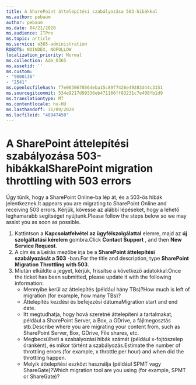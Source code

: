 ```yaml
---
title: A SharePoint áttelepítési szabályozása 503-hibákkal
ms.author: pebaum
author: pebaum
ms.date: 04/21/2020
ms.audience: ITPro
ms.topic: article
ms.service: o365-administration
ROBOTS: NOINDEX, NOFOLLOW
localization_priority: Normal
ms.collection: Adm_O365
ms.assetid: ''
ms.custom:
- "9000136"
- "2541"
ms.openlocfilehash: f7e0030670564eba15c89f7426e49283d44c3151
ms.sourcegitcommit: 534e9217d99336eb471166ff83231c7e408fb1d9
ms.translationtype: MT
ms.contentlocale: hu-HU
ms.lasthandoff: 11/09/2020
ms.locfileid: "48947450"
---
```

# <a name="sharepoint-migration-throttling-with-503-errors"></a><span data-ttu-id="18a2a-102">A SharePoint áttelepítési szabályozása 503-hibákkal</span><span class="sxs-lookup"><span data-stu-id="18a2a-102">SharePoint migration throttling with 503 errors</span></span>

<span data-ttu-id="18a2a-103">Úgy tűnik, hogy a SharePoint Online-ba lép át, és a 503-ös hibák jelentkeznek.</span><span class="sxs-lookup"><span data-stu-id="18a2a-103">It appears you are migrating to SharePoint Online and receiving 503 errors.</span></span> <span data-ttu-id="18a2a-104">Kérjük, kövesse az alábbi lépéseket, hogy a lehető leghamarabb segítséget nyújtunk.</span><span class="sxs-lookup"><span data-stu-id="18a2a-104">Please follow the steps below so we may assist you as soon as possible.</span></span>

1. <span data-ttu-id="18a2a-105">Kattintson a **Kapcsolatfelvétel az ügyfélszolgálattal** elemre, majd az **új szolgáltatási kérelem** gombra.</span><span class="sxs-lookup"><span data-stu-id="18a2a-105">Click **Contact Support** , and then **New Service Request**.</span></span>
2. <span data-ttu-id="18a2a-106">A cím és a Leírás mezőbe írja be a **SharePoint áttelepítési szabályozását a 503** -ban.</span><span class="sxs-lookup"><span data-stu-id="18a2a-106">For the title and description, type **SharePoint Migration Throttling with 503**.</span></span>
3. <span data-ttu-id="18a2a-107">Miután elküldte a jegyet, kérjük, frissítse a következő adatokkal:</span><span class="sxs-lookup"><span data-stu-id="18a2a-107">Once the ticket has been submitted, please update it with the following information:</span></span>
    - <span data-ttu-id="18a2a-108">Mennyibe kerül az áttelepítés (például hány TBs)?</span><span class="sxs-lookup"><span data-stu-id="18a2a-108">How much is left of migration (for example, how many TBs)?</span></span>
    - <span data-ttu-id="18a2a-109">Áttelepítés kezdési és befejezési dátuma</span><span class="sxs-lookup"><span data-stu-id="18a2a-109">Migration start and end date.</span></span>
    - <span data-ttu-id="18a2a-110">Itt megtudhatja, hogy hová szeretné áttelepíteni a tartalmakat, például a SharePoint Server, a Box, a GDrive, a fájlmegosztás stb.</span><span class="sxs-lookup"><span data-stu-id="18a2a-110">Describe where you are migrating your content from, such as SharePoint Server, Box, GDrive, File shares, etc.</span></span>
    - <span data-ttu-id="18a2a-111">Megbecsülheti a szabályozási hibák számát (például x-fojtószelep óránként), és mikor történt a szabályozás.</span><span class="sxs-lookup"><span data-stu-id="18a2a-111">Estimate the number of throttling errors (for example, x throttle per hour) and when did the throttling happen.</span></span>
    - <span data-ttu-id="18a2a-112">Melyik áttelepítési eszközt használja (például SPMT vagy ShareGate)?</span><span class="sxs-lookup"><span data-stu-id="18a2a-112">Which migration tool are you using (for example, SPMT or ShareGate)?</span></span>
